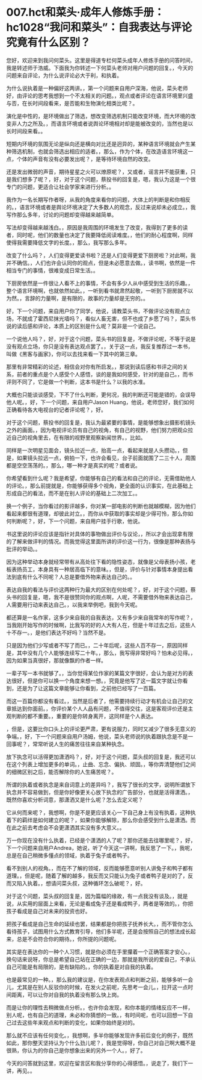 # 007.hct和菜头·成年人修炼手册：hc1028“我问和菜头”：自我表达与评论究竟有什么区别？

您好，欢迎来到我问何菜头。这里是得道专栏何菜头成年人修炼手册的问答时间，我是转述师于浩威。下面我为你转述一下何菜头老师对用户问题的回复。，今天的问题来自评论，为什么说评论必大于利，和执着。

为什么说执着是一种偏好这两讲。，第一个问题来自用户深海，他说，菜头老师好，由评论的思考我想到一个不太相关的问题。，观点或者评论在语言环境里兴盛与否，在长时间段看来，是否能和生物演化相类比呢？。

演化是中性的，是环境做出了筛选，想改变筛选机制只能改变环境，而大环境的改变非人力之所及。，而语言环境或者说舆论环境相对却是能被改变的，当然也是以长时间段来看。。

短期内环境的氛围无论是纵向还是横向对比还是迥异的，某种语言环境就会产生某种筛选机制，也就会筛选出相应的适者。，那么，作为个体，在改造语言环境这一点，个体的声音有没有必要发出呢？，是等待环境自然的改变。

还是发出微弱的声音，期待星星之火可以燎原呢？，又或者，谣言并不能获重，只是我们想多了呢？，好，对于这个问题，蔡投书的回复是，嗯，我认为这是一个很专门的问题，更适合让社会学家来进行分析。。

我作为一名长期写作者呀，从我的角度来看你的问题，大体上的判断是和你相反的。，语言环境或者是舆论环境决定了大多数人的观念，反过来说却未必成立。，我写作那么多年，讨论的问题却变得越来越简单。

写法却变得越来越浅白。，原因是我周围的环境发生了改变，我得到了更多的读者，同时呢，他们的数量也决定了我要降低阅读难度。，他们的耐心程度啊，同样使得我需要降低文字的长度。，那么，我写那么多年。

改变了什么吗？，人们变得更爱读书啦？还是人们变得更爱下厨房啦？对此啊，我并不确信。，人们也许会认同你的观点，但是未必愿意去做。，读书啊，依然是一件相当专门的事情，很难变成日常生活。。

下厨房依然是一件很让人看不上的事情，不会有多少人从中感受到生活的乐趣。，整个语言环境啊，也就依然如此。，一听到看书就肃然起敬，一听到下厨房就不以为然。，言辞的力量啊，是有限的，故事的力量却是无穷的。。

好，下一个问题，来自用户你了同学，他说，请教菜头书，不做评论没有观点立场，不就成了霍西尼抹光墙吗？，看似人畜无害，但不也成了乡愿了吗？，菜头书说的读后感和评论，本质上的区别是什么呢？莫非是一个说自己。

一个说他人吗？，好，对于这个问题，菜头书的回复是，不做评论呢，不等于说是没有观点立场，你只是没有表达观点罢了。，关于这一点，我反复推荐过一本书，叫做《黑客与画家》，你可以去找来看一下其中的第三章。

那里有非常精彩的论述，相信会对你有所启发。，那说到读后感和书评之间的关系，前者的重点是个人感受个人感悟，谈的是我如何感受，针对的是自己。，而书评则不同了，它是做一个判断，这本书是什么？以我的水准。

大概也只能谈谈感受，下不了什么判断，更何况，我的判断还可能是错的，会误导他人呢。，好，下一个问题，来自用户Jason Huang，他说，老师您好，我们如何正确看待各大电视台的记者评论呢？，好。

对于这个问题，蔡投书的回复是，我认为最紧要的事情，是能够想象出摄影机镜头之外的画面。，因为电视评论员有自己的视角，有自己的视野，他们努力把观众拉近自己的视角里去，在有限的视野里观察新闻世界。，比如。

同样是一次明星见面会，镜头拉近一点，抬高一点，看起来就是人头攒动。，但是，如果镜头拉远一点，俯拍一下，也许会看见，台子前面就围了二三十人，周围都是空空荡荡的。，那么，哪一种才是真实的呢？或者说。

你希望看到什么呢？我是希望，你能够有自己的看法和自己的评论，无需借助他人的评论。，那么前提就是，你能够获得多个视角，更全面的认识事实，在此基础上形成自己的看法，而不是在别人评论的基础上二次加工。。

换一个例子，当你看过的影评越多，你对某一部电影的判断也就越模糊，因为他们看起来都很有道理，却彼此对立。，而你从中获取的事实却是少得可怜，那么你如何判断呢？，好，下一个问题，来自用户挂手行歌，他说。

书这里说的评论应该是指针对具体的事物做出评价与议论，，所以才会出现拿有限的了解来做评判的情况。而我觉得这里面所讲的评价这一行为，很像是那种表扬与批评的举动。。

因为这种举动本身就经常带有从高处往下看的隐性姿态，就像是父母表扬小孩，老板表扬员工，本身具有一种居高临下的意味。，但是，评价与针对事情本身提出看法到底有什么不同呢？人总是要借外物来表达自己的。。

表达自我的看法与评价这两种行为最大的区别在何处呢？，好，对于这个问题，蔡头书的回复是，嗯，我不是很赞同你的观点啊，人呢，不需要借外物来表达自己，人需要用行动来表达自己。，以我来举例吧，我到今天呢。

都还算是一名作家，这多少来自我的自我表达，又有多少来自我常年的写作呢？，当我刚开始写作的时候啊，比我写的好的人大有人在，但是十年过去之后，这些人十不存一。，是他们表达不好吗？当然不是。

只是因为他们少写或者不写了而已。，二十年后呢，这些人百不存一，原因同样是，其中没有几个人能够连续写二十年。，那么，我写得非常好吗？怕未必见得。，因为如果当真很好，那就像飘的作者一样。

一辈子写一本书就够了。，当你觉得某位作家的某篇文字很好，会认为是对方的表达很好，但是你可以换一个角度来想一想。，究竟是他写了这一篇文字就让你看到，还是为了让这篇文章能够让你看到，之前他已经写了一百篇。

而这一百篇你都没有看过。，当然是后者了，他需要持续行动才有机会让自己的文章抵达到你面前。，你评价某个人人品有问题，不值得交往，这是客观评价还是主观判断的都不重要。，重要的是你转身离开，这同样是个人表达。

，但是，这要比你口头上的评论更严肃，更有说服力，同时又减少了很多无意义的争端。，好，下一个问题来自用户汤姆，他说，菜头老师说的执着跟执念是不是一回事呢？，常常听说人生的痛苦往往来自某种执念。

放下执念可以活得更加潇洒吗？，好，对于这个问题，菜头叔的回复是，我还可以在这个列表上增加更多的单词。，止曲、忘念、偏执、顽固。，等你弄清楚他们之间的细微区别之后，能否解除你的人生痛苦呢？。

所谓的执着或者执念是来自词意上的差异吗？，我写了很长的文字，说明所谓放下执念并不容易做到，但是你好像更关心放下执念的广告部分，也就是活得潇洒。，既然你喜欢分析词意，那潇洒又是什么呢？怎么去定义呢？

它从何而来呢？，我想啊，你是不是更应该关心一下自己身上有没有执着，这种执着下的羁绊是如何建立的呢？，如果你能够解除，那么你会感受到什么是潇洒。而在此之前去考虑会不会更潇洒其实没有多大意义。。

万一你现在没有什么执着，已经是个潇洒的人了呢？那你还能去往哪里呢？，好，下一个问题来自用户Andrea，她说，听了今天这一讲啊，我反思了一下。，我呢，总是在自己稍微多懂点的领域，执着于兔子或者鸭子。

看不到别人的视角。，而在不了解的领域，反而能够愿意听别人讲兔子和鸭子都有道理。，但是呢，随着了解的越多，我反而又只能认为兔子或者鸭子是对的了，反而又陷入执着。，想请问菜头叔，这种循环怎么破呢？，好。

对于这个问题，菜头叔的回复是，因为篇幅的缘故，有一点我没有谈及。，就是说，从实用的层面上来看，无论是看成兔子还是看成鸭子，两者是等效的。，你把孩子看成是自己对未来的投资也好。

把孩子看成是自己生命的延续也罢，结果都是你把孩子抚养长大。，而不管你怎么看待孩子，试图用什么方式教育引导，他们多半呢，还是会按照自己的想法成长起来，总是不会符合你的期待。，你所提的问题呢。

其实是在表达你的一种个人习惯，就是你必须在手里攥着一个正确答案才安心。，换句话来说呀，你总是希望自己站在正确的一边，那就是我所说的爱自己，不承认自己可能是有局限的，是有缺陷的。，你的执着是对自我的执着。

也是最常见的一种。，那么我的建议是，在你发表观点和判断之前，能够多听一会儿，尤其是在别人反驳你的时候，在发火之前呢，先思考一会儿。，拉开这一点时间距离，可以让你对自我的执着没有那么快上岗。

而是让你的理性去稍微做点分析。，也许你会发现，和你本能的情绪反应不一样，别人呢，也有自己的道理，未必和你猜想的一致。，有时间呢，也可以回想一下自己过去这些年来观点和判断的变化，如果你始终是对的。

那么就不应该有任何变化。，我想啊，多半你能够发现许多前后变化的例子，既然如此，那你整天坚持认为个什么劲儿呢？，我是觉得呀，你自己对自己啊大概不是很熟，你认为的你自己是你想象出来的另外一个人。，好了。

今天的问答就到这里，欢迎在留言区和我分享你的心得感悟。，说走了，我们下一讲，再见。。